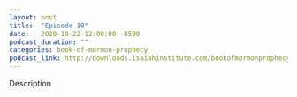 ```yaml
---
layout: post
title:  "Episode 10"
date:   2020-10-22-12:00:00 -0500
podcast_duration: ""
categories: book-of-mormon-prophecy
podcast_link: http://downloads.isaiahinstitute.com/bookofmormonprophecypodcast/Episode_10_v1.mp3
---
```

Description

